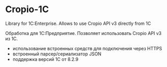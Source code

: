 # Cropio-1С
Library for 1C:Enterprise. Allows to use Cropio API v3 directly from 1C

Обработка для 1С:Предприятие. Позволяет использовать Cropio API v3 из 1С.
 
* использование встроенных средств для подключения через HTTPS
* встроенный парсер/сериализатор JSON
* поддержка версий 1С от 8.2.9
